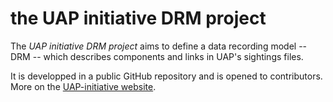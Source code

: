 # the UAP initiative DRM project

The _UAP initiative DRM project_ aims to define a data recording model -- DRM --
which describes components and links in UAP's sightings files.

It is developped in a public GitHub repository and is opened to contributors.
More on the [UAP-initiative website](https://www.uap-initiative.org).
